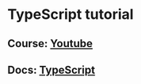 # TypeScript tutorial

## Course: [Youtube](https://www.youtube.com/watch?v=gieEQFIfgYc&list=LL&index=8)

## Docs: [TypeScript](https://www.typescriptlang.org/docs/)
